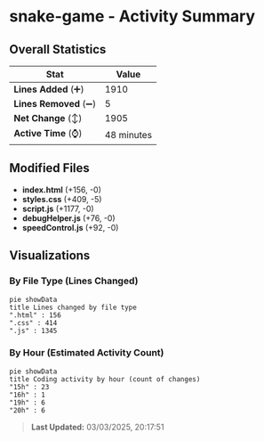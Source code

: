 # snake-game - Activity Summary 

## Overall Statistics

| Stat                   | Value                                                             |
| ---------------------- | ----------------------------------------------------------------- |
| **Lines Added** (➕)   | 1910                                          |
| **Lines Removed** (➖) | 5                                        |
| **Net Change** (↕)    | 1905                |
| **Active Time** (⌚)   | 48 minutes |


## Modified Files
- **index.html** (+156, -0)
- **styles.css** (+409, -5)
- **script.js** (+1177, -0)
- **debugHelper.js** (+76, -0)
- **speedControl.js** (+92, -0)

## Visualizations

### By File Type (Lines Changed)

```mermaid
pie showData
title Lines changed by file type
".html" : 156
".css" : 414
".js" : 1345
```

### By Hour (Estimated Activity Count)

```mermaid
pie showData
title Coding activity by hour (count of changes)
"15h" : 23
"16h" : 1
"19h" : 6
"20h" : 6
```


> **Last Updated:** 03/03/2025, 20:17:51